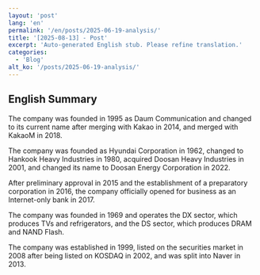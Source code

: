 ```yaml
---
layout: 'post'
lang: 'en'
permalink: '/en/posts/2025-06-19-analysis/'
title: '[2025-08-13] - Post'
excerpt: 'Auto-generated English stub. Please refine translation.'
categories:
  - 'Blog'
alt_ko: '/posts/2025-06-19-analysis/'
---
```


## English Summary


The company was founded in 1995 as Daum Communication and changed to its current name after merging with Kakao in 2014, and merged with KakaoM in 2018.</p>


The company was founded as Hyundai Corporation in 1962, changed to Hankook Heavy Industries in 1980, acquired Doosan Heavy Industries in 2001, and changed its name to Doosan Energy Corporation in 2022.</p>


After preliminary approval in 2015 and the establishment of a preparatory corporation in 2016, the company officially opened for business as an Internet-only bank in 2017.</p>


The company was founded in 1969 and operates the DX sector, which produces TVs and refrigerators, and the DS sector, which produces DRAM and NAND Flash.</p>


The company was established in 1999, listed on the securities market in 2008 after being listed on KOSDAQ in 2002, and was split into Naver in 2013.</p>
